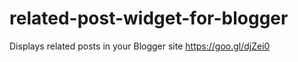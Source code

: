 # related-post-widget-for-blogger
Displays related posts in your Blogger site https://goo.gl/djZei0
